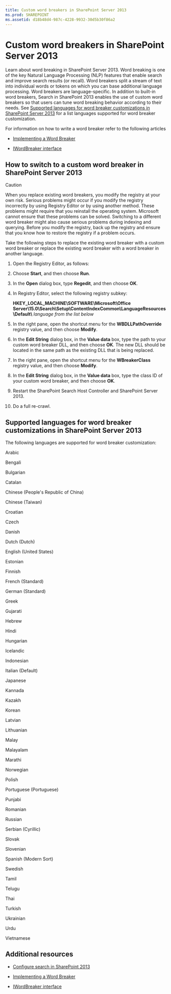 ```yaml
---
title: Custom word breakers in SharePoint Server 2013
ms.prod: SHAREPOINT
ms.assetid: d18b48d4-987c-4228-9932-30d5b30f86a2
---
```



# Custom word breakers in SharePoint Server 2013
Learn about word breaking in SharePoint Server 2013. 
Word breaking is one of the key Natural Language Processing (NLP) features that enable search and improve search results (or recall). Word breakers split a stream of text into individual words or tokens on which you can base additional language processing. Word breakers are language-specific. In addition to built-in word breakers, Search in SharePoint 2013 enables the use of custom word breakers so that users can tune word breaking behavior according to their needs. See  [Supported languages for word breaker customizations in SharePoint Server 2013](#SP15_SupportedLanguages) for a list languages supported for word breaker customization.
  
    
    

For information on how to write a word breaker refer to the following articles 
-  [Implementing a Word Breaker](http://msdn.microsoft.com/en-us/library/ms693186%28v=vs.85%29.aspx)
    
  
-  [IWordBreaker interface](http://msdn.microsoft.com/en-us/library/ms691079%28v=vs.85%29.aspx)
    
  

## How to switch to a custom word breaker in SharePoint Server 2013
<a name="SP15wordbreaker_howto"> </a>


> [!CAUTION]
> When you replace existing word breakers, you modify the registry at your own risk. Serious problems might occur if you modify the registry incorrectly by using Registry Editor or by using another method. These problems might require that you reinstall the operating system. Microsoft cannot ensure that these problems can be solved. Switching to a different word breaker might also cause serious problems during indexing and querying. Before you modify the registry, back up the registry and ensure that you know how to restore the registry if a problem occurs. 
  
    
    

Take the following steps to replace the existing word breaker with a custom word breaker or replace the existing word breaker with a word breaker in another language. 
  
    
    

1. Open the Registry Editor, as follows: 
    
1. Choose **Start**, and then choose **Run**.
    
  
2. In the **Open** dialog box, type **Regedit**, and then choose **OK**.
    
  
2. In Registry Editor, select the following registry subkey: 
    
    **HKEY_LOCAL_MACHINE\\SOFTWARE\\Microsoft\\Office Server\\15.0\\Search\\Setup\\ContentIndexCommon\\LanguageResources\\Default\\** _language from the list below_
    
  
3. In the right pane, open the shortcut menu for the **WBDLLPathOverride** registry value, and then choose **Modify**.
    
  
4. In the **Edit String** dialog box, in the **Value data** box, type the path to your custom word breaker DLL, and then choose **OK**. The new DLL should be located in the same path as the existing DLL that is being replaced.
    
  
5. In the right pane, open the shortcut menu for the **WBreakerClass** registry value, and then choose **Modify**.
    
  
6. In the **Edit String** dialog box, in the **Value data** box, type the class ID of your custom word breaker, and then choose **OK**.
    
  
7. Restart the SharePoint Search Host Controller and SharePoint Server 2013. 
    
  
8. Do a full re-crawl. 
    
  

## Supported languages for word breaker customizations in SharePoint Server 2013
<a name="SP15_SupportedLanguages"> </a>

The following languages are supported for word breaker customization: 
  
    
    
Arabic 
  
    
    
Bengali 
  
    
    
Bulgarian 
  
    
    
Catalan 
  
    
    
Chinese (People's Republic of China) 
  
    
    
Chinese (Taiwan) 
  
    
    
Croatian 
  
    
    
Czech 
  
    
    
Danish 
  
    
    
Dutch (Dutch) 
  
    
    
English (United States) 
  
    
    
Estonian 
  
    
    
Finnish 
  
    
    
French (Standard) 
  
    
    
German (Standard) 
  
    
    
Greek 
  
    
    
Gujarati 
  
    
    
Hebrew 
  
    
    
Hindi 
  
    
    
Hungarian 
  
    
    
Icelandic 
  
    
    
Indonesian 
  
    
    
Italian (Default) 
  
    
    
Japanese 
  
    
    
Kannada 
  
    
    
Kazakh 
  
    
    
Korean 
  
    
    
Latvian 
  
    
    
Lithuanian 
  
    
    
Malay 
  
    
    
Malayalam 
  
    
    
Marathi 
  
    
    
Norwegian 
  
    
    
Polish 
  
    
    
Portuguese (Portuguese) 
  
    
    
Punjabi 
  
    
    
Romanian 
  
    
    
Russian 
  
    
    
Serbian (Cyrillic) 
  
    
    
Slovak 
  
    
    
Slovenian 
  
    
    
Spanish (Modern Sort) 
  
    
    
Swedish 
  
    
    
Tamil 
  
    
    
Telugu 
  
    
    
Thai 
  
    
    
Turkish 
  
    
    
Ukrainian 
  
    
    
Urdu 
  
    
    
Vietnamese 
  
    
    

## Additional resources
<a name="SP15wordbreakers_addresources"> </a>


-  [Configure search in SharePoint 2013](configure-search-in-sharepoint-2013.md)
    
  
-  [Implementing a Word Breaker](http://msdn.microsoft.com/en-us/library/ms693186%28v=vs.85%29.aspx)
    
  
-  [IWordBreaker interface](http://msdn.microsoft.com/en-us/library/ms691079%28v=vs.85%29.aspx)
    
  

